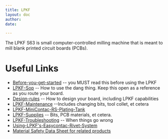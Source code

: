 ```yaml
---
title: LPKF
layout: doc
author: 
date: 

---
```


The LPKF S63 is small computer-controlled milling machine that is meant to mill blank printed circuit boards (PCBs).

# Useful Links
- [Before-you-get-started](Before-you-get-started) -- you MUST read this before using the LPKF
- [LPKF-Sop](LPKF-Sop) -- How to use the dang thing. Keep this open as a reference as you route your board.
- [Design-rules](Design-rules) -- How to design your board, including LPKF capabilities
- [LPKF-Maintenance](LPKF-Maintenance) --Includes changing bits, tool collet, et cetera
- [LPKF-MiniContac-RS-Plating-Tank](LPKF-MiniContac-RS-Plating-Tank)
- [LPKF-Supplies](LPKF-Supplies) -- Bits, PCB materials, et cetera.
- [LPKF-Troubleshooting](LPKF-Troubleshooting) -- When things go wrong
- [Using-LPKF's-Easycontac-Rivet-System](Using-LPKF's-Easycontac-Rivet-System)
- [Material Safety Data Sheet for related products](man_msds.pdf)
